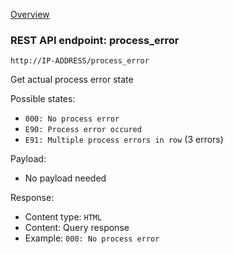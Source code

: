 [Overview](_OVERVIEW.md) 

### REST API endpoint: process_error

`http://IP-ADDRESS/process_error`


Get actual process error state

Possible states:
- `000: No process error`
- `E90: Process error occured`
- `E91: Multiple process errors in row` (3 errors)


Payload:
- No payload needed

Response:
- Content type: `HTML`
- Content: Query response
- Example: `000: No process error`
